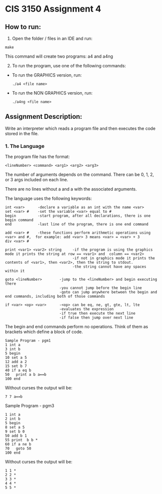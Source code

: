 # CIS 3150 Assignment 4

## How to run:

1. Open the folder / files in an IDE and run:
```
make
```
This command will create two programs: a4 and a4ng

2. To run the program, use one of the following commands:
  - To run the GRAPHICS version, run:
    ```
    ./a4 <file name>
    ```
  - To run the NON GRAPHICS version, run:
    ```
    ./a4ng <file name>
    ```
    
## Assignment Description:

Write an interpreter which reads a program file and then executes the code stored in the file. 

### 1. The Language
The program file has the format:
```
<lineNumber> <command> <arg1> <arg2> <arg3>
```
The number of arguments depends on the command. There can be 0, 1, 2, or 3 args included on each line.

There are no lines without a <lineNumber> and a <command> with the associated arguments. 

The language uses the following keywords:
```
int <var>      -declare a variable as an int with the name <var>
set <var> #    -set the variable <var> equal to #
begin          -start program, after all declarations, there is one begin command
end            -last line of the program, there is one end command

add <var> #    -these functions perform arithmetic operations using <var> and #,  for example: add <var> 3 means <var> = <var> + 3
div <var> #

print <var1> <var2> string     -if the program is using the graphics mode it prints the string at row == <var1> and  column == <var2> 
                               -if not in graphics mode it prints the contents of <var1>, then <var2>, then the string to stdout.
                               -the string cannot have any spaces within it

goto <lineNumber>        -jump to the <lineNumber> and begin executing there
                         -you cannot jump before the begin line
                         -goto can jump anywhere between the begin and end commands, including both of those commands

if <var> <op> <var>      -<op> can be eq, ne, gt, gte, lt, lte
                         -evaluates the expression
                         -if true then execute the next line
                         -if false then jump over next line
```

The begin and end commands perform no operations. Think of them as brackets which define a block of code.

```
Sample Program - pgm1
1 int a 
3 int b
5 begin
10 set a 5
12 add a 2
15 set b 7
40 if a eq b
50   print a b a==b
100 end
```
Without curses the output will be:
```
7 7 a==b
```

Sample Program - pgm3
```
1 int a 
2 int b
5 begin
8 set a 5
9 set b 0
50 add b 1
55 print  b b *
60 if a ne b
70   goto 50
100 end
 ```

Without curses the output will be:
```
1 1 *
2 2 *
3 3 *
4 4 *
5 5 *
```
